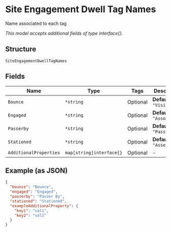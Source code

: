 
# Site Engagement Dwell Tag Names

Name associated to each tag

*This model accepts additional fields of type interface{}.*

## Structure

`SiteEngagementDwellTagNames`

## Fields

| Name | Type | Tags | Description |
|  --- | --- | --- | --- |
| `Bounce` | `*string` | Optional | **Default**: `"Visitor"` |
| `Engaged` | `*string` | Optional | **Default**: `"Associates"` |
| `Passerby` | `*string` | Optional | **Default**: `"Passerby"` |
| `Stationed` | `*string` | Optional | **Default**: `"Assets"` |
| `AdditionalProperties` | `map[string]interface{}` | Optional | - |

## Example (as JSON)

```json
{
  "bounce": "Bounce",
  "engaged": "Engaged",
  "passerby": "Passer By",
  "stationed": "Stationed",
  "exampleAdditionalProperty": {
    "key1": "val1",
    "key2": "val2"
  }
}
```

